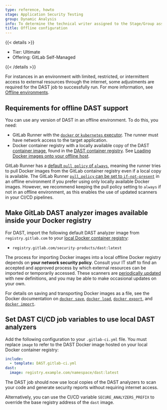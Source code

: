 ```yaml
---
type: reference, howto
stage: Application Security Testing
group: Dynamic Analysis
info: To determine the technical writer assigned to the Stage/Group associated with this page, see https://handbook.gitlab.com/handbook/product/ux/technical-writing/#assignments
title: Offline configuration
---
```


{{< details >}}

- Tier: Ultimate
- Offering: GitLab Self-Managed

{{< /details >}}

For instances in an environment with limited, restricted, or intermittent access
to external resources through the internet, some adjustments are required for the DAST job to
successfully run. For more information, see [Offline environments](../../../offline_deployments/_index.md).

## Requirements for offline DAST support

You can use any version of DAST in an offline environment. To do this, you need:

- GitLab Runner with the [`docker` or `kubernetes` executor](requirements.md).
  The runner must have network access to the target application.
- Docker container registry with a locally available copy of the DAST
  [container image](https://gitlab.com/security-products/dast), found in the
  [DAST container registry](https://gitlab.com/security-products/dast/container_registry).
  See [Loading Docker images onto your offline host](../../../offline_deployments/_index.md#loading-docker-images-onto-your-offline-host).

GitLab Runner has a [default `pull policy` of `always`](https://docs.gitlab.com/runner/executors/docker.html#using-the-always-pull-policy),
meaning the runner tries to pull Docker images from the GitLab container registry even if a local
copy is available. The GitLab Runner [`pull_policy` can be set to `if-not-present`](https://docs.gitlab.com/runner/executors/docker.html#using-the-if-not-present-pull-policy)
in an offline environment if you prefer using only locally available Docker images. However, we
recommend keeping the pull policy setting to `always` if not in an offline environment, as this
enables the use of updated scanners in your CI/CD pipelines.

## Make GitLab DAST analyzer images available inside your Docker registry

For DAST, import the following default DAST analyzer image from `registry.gitlab.com` to your [local Docker container registry](../../../../packages/container_registry/_index.md):

- `registry.gitlab.com/security-products/dast:latest`

The process for importing Docker images into a local offline Docker registry depends on
**your network security policy**. Consult your IT staff to find an accepted and approved
process by which external resources can be imported or temporarily accessed.
These scanners are [periodically updated](../../../detect/vulnerability_scanner_maintenance.md)
with new definitions, and you may be able to make occasional updates on your own.

For details on saving and transporting Docker images as a file, see the Docker documentation on
[`docker save`](https://docs.docker.com/reference/cli/docker/image/save/),
[`docker load`](https://docs.docker.com/reference/cli/docker/image/load/),
[`docker export`](https://docs.docker.com/reference/cli/docker/container/export/), and
[`docker import`](https://docs.docker.com/reference/cli/docker/image/import/).

## Set DAST CI/CD job variables to use local DAST analyzers

Add the following configuration to your `.gitlab-ci.yml` file. You must replace `image` to refer to
the DAST Docker image hosted on your local Docker container registry:

```yaml
include:
  - template: DAST.gitlab-ci.yml
dast:
  image: registry.example.com/namespace/dast:latest
```

The DAST job should now use local copies of the DAST analyzers to scan your code and generate
security reports without requiring internet access.

Alternatively, you can use the CI/CD variable `SECURE_ANALYZERS_PREFIX` to override the base registry address of the `dast` image.
